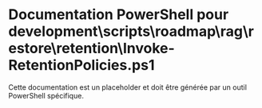 # Documentation PowerShell pour development\scripts\roadmap\rag\restore\retention\Invoke-RetentionPolicies.ps1

Cette documentation est un placeholder et doit être générée par un outil PowerShell spécifique.
